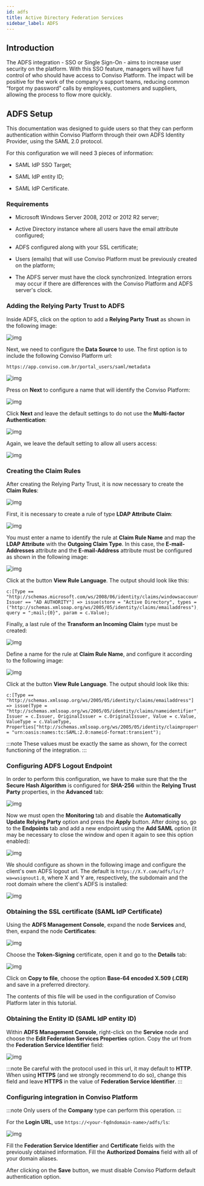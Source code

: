```yaml
---
id: adfs
title: Active Directory Federation Services
sidebar_label: ADFS
---
```


## Introduction

The ADFS integration - SSO or Single Sign-On - aims to increase user security on the platform. With this SSO feature, managers will have full control of who should have access to Conviso Platform. The impact will be positive for the work of the company's support teams, reducing common “forgot my password” calls by employees, customers and suppliers, allowing the process to flow more quickly.

## ADFS Setup

This documentation was designed to guide users so that they can perform authentication within Conviso Platform through their own ADFS Identity Provider, using the SAML 2.0 protocol.

For this configuration we will need 3 pieces of information:

- SAML IdP SSO Target;

- SAML IdP entity ID;

- SAML IdP Certificate.

### Requirements

- Microsoft Windows Server 2008, 2012 or 2012 R2 server;

- Active Directory instance where all users have the email attribute configured;

- ADFS configured along with your SSL certificate;

- Users (emails) that will use Conviso Platform must be previously created on the platform;

- The ADFS server must have the clock synchronized. Integration errors may occur if there are differences with the Conviso Platform and ADFS server's clock.

### Adding the Relying Party Trust to ADFS

Inside ADFS, click on the option to add a **Relying Party Trust** as shown in the following image:

<div style={{textAlign: 'center'}}>

![img](../../static/img/adfs-img1.png)

</div>

Next, we need to configure the **Data Source** to use. The first option is to include the following Conviso Platform url:

```
https://app.conviso.com.br/portal_users/saml/metadata 
```

<div style={{textAlign: 'center'}}>

![img](../../static/img/adfs-img2.png)

</div>

Press on **Next** to configure a name that will identify the Conviso Platform:

<div style={{textAlign: 'center'}}>

![img](../../static/img/adfs-img3.png)

</div>

Click **Next** and leave the default settings to do not use the **Multi-factor Authentication**:

<div style={{textAlign: 'center'}}>

![img](../../static/img/adfs-img4.png)

</div>

Again, we leave the default setting to allow all users access:

<div style={{textAlign: 'center'}}>

![img](../../static/img/adfs-img5.png)

</div>

### Creating the Claim Rules

After creating the Relying Party Trust, it is now necessary to create the **Claim Rules**:


<div style={{textAlign: 'center'}}>

![img](../../static/img/adfs-img6.png)

</div>

First, it is necessary to create a rule of type **LDAP Attribute Claim**:

<div style={{textAlign: 'center'}}>

![img](../../static/img/adfs-img7.png)

</div>

You must enter a name to identify the rule at **Claim Rule Name** and map the **LDAP Attribute** with the **Outgoing Claim Type**. In this case, the **E-mail-Addresses** attribute and the **E-mail-Address** attribute must be configured as shown in the following image:

<div style={{textAlign: 'center'}}>

![img](../../static/img/adfs-img8.png)

</div>

Click at the button **View Rule Language**. The output should look like this:

```
c:[Type == "http://schemas.microsoft.com/ws/2008/06/identity/claims/windowsaccountname", Issuer == "AD AUTHORITY"] => issue(store = "Active Directory", types = ("http://schemas.xmlsoap.org/ws/2005/05/identity/claims/emailaddress"), query = ";mail;{0}", param = c.Value);
```

Finally, a last rule of the **Transform an Incoming Claim** type must be created:

<div style={{textAlign: 'center'}}>

![img](../../static/img/adfs-img9.png)

</div>

Define a name for the rule at **Claim Rule Name**, and configure it according to the following image:


<div style={{textAlign: 'center'}}>

![img](../../static/img/adfs-img10.png)

</div>

Click at the button **View Rule Language**. The output should look like this:

```
c:[Type == "http://schemas.xmlsoap.org/ws/2005/05/identity/claims/emailaddress"] => issue(Type = "http://schemas.xmlsoap.org/ws/2005/05/identity/claims/nameidentifier", Issuer = c.Issuer, OriginalIssuer = c.OriginalIssuer, Value = c.Value, ValueType = c.ValueType, Properties["http://schemas.xmlsoap.org/ws/2005/05/identity/claimproperties/format"] = "urn:oasis:names:tc:SAML:2.0:nameid-format:transient");
```

:::note
These values must be exactly the same as shown, for the correct functioning of the integration.
:::

### Configuring ADFS Logout Endpoint

In order to perform this configuration, we have to make sure that the the **Secure Hash Algorithm** is configured for **SHA-256** within the **Relying Trust Party** properties, in the **Advanced** tab:

<div style={{textAlign: 'center'}}>

![img](../../static/img/adfs-img11.png)

</div>

Now we must open the **Monitoring** tab and disable the **Automatically Update Relying Party** option and press the **Apply** button. After doing so, go to the **Endpoints** tab and add a new endpoint using the **Add SAML** option (it may be necessary to close the window and open it again to see this option enabled):

<div style={{textAlign: 'center'}}>

![img](../../static/img/adfs-img12.png)

</div>

We should configure as shown in the following image and configure the client's own ADFS logout url. The default is ```https://X.Y.com/adfs/ls/?wa=wsignout1.0```, where X and Y are, respectively, the subdomain and the root domain where the client's ADFS is installed:

<div style={{textAlign: 'center'}}>

![img](../../static/img/adfs-img13.png)

</div>

### Obtaining the SSL certificate (SAML IdP Certificate)

Using the **ADFS Management Console**, expand the node **Services** and, then, expand the node **Certificates**:

<div style={{textAlign: 'center'}}>

![img](../../static/img/adfs-img14.png)

</div>

Choose the **Token-Signing** certificate, open it and go to the **Details** tab:

<div style={{textAlign: 'center'}}>

![img](../../static/img/adfs-img15.png)

</div>

Click on **Copy to file**, choose the option **Base-64 encoded X.509 (.CER)** and save in a preferred directory.

The contents of this file will be used in the configuration of Conviso Platform later in this tutorial.

### Obtaining the Entity ID (SAML IdP entity ID)

Within **ADFS Management Console**, right-click on the **Service** node and choose the **Edit Federation Services Properties** option. Copy the url from the **Federation Service Identifier** field:

<div style={{textAlign: 'center'}}>

![img](../../static/img/adfs-img16.png)

</div>

:::note
Be careful with the protocol used in this url, it may default to **HTTP**. When using **HTTPS** (and we strongly recommend to do so), change this field and leave **HTTPS** in the value of **Federation Service Identifier**.
:::

### Configuring integration in Conviso Platform

:::note
Only users of the **Company** type can perform this operation.
:::

For the **Login URL**, use ```https://<your-fqdndomain-name>/adfs/ls```:

<div style={{textAlign: 'center'}}>

![img](../../static/img/adfs-img17.png)

</div>

Fill the **Federation Service Identifier** and **Certificate** fields with the previously obtained information. Fill the **Authorized Domains** field with all of your domain aliases.

After clicking on the **Save** button, we must disable Conviso Platform default authentication option.